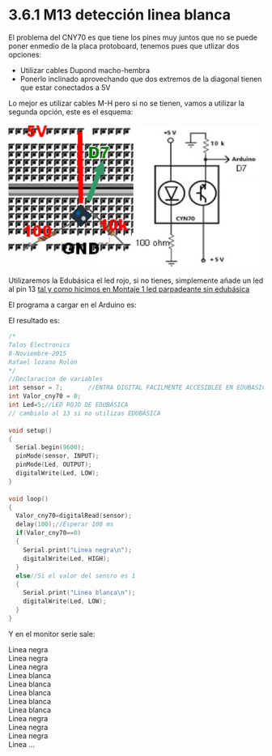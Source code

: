 # 3.6.1 M13 detección linea blanca

El problema del CNY70 es que tiene los pines muy juntos que no se puede poner enmedio de la placa protoboard, tenemos pues que utlizar dos opciones:

* Utilizar cables Dupond macho-hembra
* Ponerlo inclinado aprovechando que dos extremos de la diagonal tienen que estar conectados a 5V

Lo mejor es utilizar cables M-H pero si no se tienen, vamos a utilizar la segunda opción, este es el esquema:

![](../../.gitbook/assets/m1_img0.1.png)

Utilizaremos la Edubásica el led rojo, si no tienes, simplemente añade un led al pin 13 [tal y como hicimos en Montaje 1 led parpadeante sin edubásica](../../2.-montajes-basicos-con-arduino/conexiones_digitales/montaje_1_led_parpadeante.md)

El programa a cargar en el Arduino es:

El resultado es:

```cpp
/*
Talos Electronics
8-Noviembre-2015
Rafael lozano Rolón 
*/
//Declaracion de variables
int sensor = 7;       //ENTRA DIGITAL FACILMENTE ACCESIBLEE EN EDUBASICA
int Valor_cny70 = 0;
int Led=5;//LED ROJO DE EDUBÁSICA
// cambialo al 13 si no utilizas EDUBÁSICA

void setup() 
{
  Serial.begin(9600);       
  pinMode(sensor, INPUT);  
  pinMode(Led, OUTPUT);   
  digitalWrite(Led, LOW);  
}

void loop() 
{
  Valor_cny70=digitalRead(sensor);
  delay(100);//Esperar 100 ms 
  if(Valor_cny70==0)
  {
    Serial.print("Linea negra\n");
    digitalWrite(Led, HIGH);
  }
  else//Si el valor del sensro es 1
  {
    Serial.print("Linea blanca\n");
    digitalWrite(Led, LOW);
  }
}
```

Y en el monitor serie sale:

  
Linea negra  
Linea negra  
Linea negra  
Linea blanca  
Linea blanca  
Linea blanca  
Linea blanca  
Linea blanca  
Linea negra  
Linea negra  
Linea negra  
Linea ...

